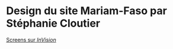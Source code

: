 # Design du site Mariam-Faso par Stéphanie Cloutier
[Screens sur _InVision_](https://invis.io/CGBLQGXP3)
